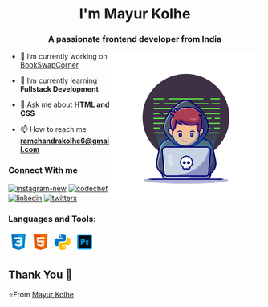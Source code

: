 <h1 align="center">I'm Mayur Kolhe</h1>
<h3 align="center">A passionate frontend developer from India</h3>

<img align="right" alt="Coding" width="300" src="coder.jpg">








- 🔭 I’m currently working on [BookSwapCorner](https://bookswapcorner.netlify.app/)

- 🌱 I’m currently learning **Fullstack Development**

- 💬 Ask me about **HTML and CSS**

- 📫 How to reach me **ramchandrakolhe6@gmail.com**

<h3> Connect With me</h3>

<a href="https://instagram.com/_.mayurkolhe_16" target="blank"><img align="center" width="48" height="48" src="https://img.icons8.com/fluency/48/instagram-new.png" alt="instagram-new"/></a>
<a href="https://www.codechef.com/users/mayurkolhe16" target="blank"><img align="center" width="48" height="48" src="https://img.icons8.com/color/48/codechef.png" alt="codechef"/></a>
<a href="https://www.linkedin.com/in/mayur-kolhe-18ba312b4/" target="blank"><img align="center" width="48" height="48" src="https://img.icons8.com/color/48/linkedin.png" alt="linkedin"/></a>
<a href="https://x.com/mayur_kolhe_16" target="blank"><img align="center" width="48" height="48" src="https://img.icons8.com/forma-light/24/twitterx.png" alt="twitterx"/></a>


<h3 align="left">Languages and Tools:</h3>

<p align="left"> 

<img src="icons8-css.svg" alt="css3" width="40" height="40"/> 
<img src="icons8-html.svg" alt="html5" width="40" height="40"/> 
<img src="icons8-python.svg" alt="python" width="40" height="40"/>
<img src="icons8-adobe-photoshop.svg" alt="photoshop" width="40" height="40"/>
</p>

 <h2  align="left"> Thank You 🙏 </h2>

⭐From [Mayur Kolhe](https://github.com/Mayurkolhe16) 

